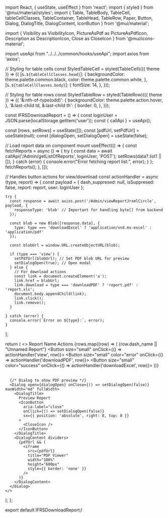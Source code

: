 import React, { useState, useEffect } from 'react';
import { styled } from '@mui/material/styles';
import {
  Table, TableBody, TableCell, tableCellClasses,
  TableContainer, TableHead, TableRow, Paper,
  Button, Dialog, DialogTitle, DialogContent, IconButton
} from '@mui/material';

import {
  Visibility as VisibilityIcon,
  PictureAsPdf as PictureAsPdfIcon,
  Description as DescriptionIcon,
  Close as CloseIcon
} from '@mui/icons-material';

import useApi from "../../../common/hooks/useApi";
import axios from 'axios';

// Styling for table cells
const StyledTableCell = styled(TableCell)(({ theme }) => ({
  [`&.${tableCellClasses.head}`]: {
    backgroundColor: theme.palette.common.black,
    color: theme.palette.common.white,
  },
  [`&.${tableCellClasses.body}`]: {
    fontSize: 14,
  },
}));

// Styling for table rows
const StyledTableRow = styled(TableRow)(({ theme }) => ({
  '&:nth-of-type(odd)': {
    backgroundColor: theme.palette.action.hover,
  },
  '&:last-child td, &:last-child th': {
    border: 0,
  },
}));

const IFRSDownloadReport = () => {
  const loginUser = JSON.parse(localStorage.getItem('user'));
  const { callApi } = useApi();

  const [rows, setRows] = useState([]);
  const [pdfUrl, setPdfUrl] = useState(null);
  const [dialogOpen, setDialogOpen] = useState(false);

  // Load report data on component mount
  useEffect(() => {
    const fetchReports = async () => {
      try {
        const data = await callApi('/Admin/getListOfReports', loginUser, 'POST');
        setRows(data?.list1 || []);
      } catch (error) {
        console.error("Error fetching report list:", error);
      }
    };
    fetchReports();
  }, []);

  // Handles button actions for view/download
  const actionHandler = async (type, report) => {
    const payload = {
      dash_suppresed: null,
      isSuppresed: false,
      report: report,
      user: loginUser
    };

    try {
      const response = await axios.post('/Admin/viewReportJrxmlCircle', payload, {
        responseType: 'blob' // Important for handling byte[] from backend
      });

      const blob = new Blob([response.data], {
        type: type === 'downloadExcel' ? 'application/vnd.ms-excel' : 'application/pdf'
      });

      const blobUrl = window.URL.createObjectURL(blob);

      if (type === 'view') {
        setPdfUrl(blobUrl); // Set PDF blob URL for preview
        setDialogOpen(true); // Open modal
      } else {
        // For download actions
        const link = document.createElement('a');
        link.href = blobUrl;
        link.download = type === 'downloadPDF' ? 'report.pdf' : 'report.xls';
        document.body.appendChild(link);
        link.click();
        link.remove();
      }

    } catch (error) {
      console.error(`Error on ${type}:`, error);
    }
  };

  return (
    <>
      <TableContainer component={Paper}>
        <Table aria-label="report table">
          <TableHead>
            <TableRow>
              <StyledTableCell>Report Name</StyledTableCell>
              <StyledTableCell colSpan={3} align="center">Actions</StyledTableCell>
            </TableRow>
          </TableHead>
          <TableBody>
            {rows.map((row) => (
              <StyledTableRow key={row.dash_name}>
                <StyledTableCell>{row.dash_name || "Unnamed Report"}</StyledTableCell>
                <StyledTableCell>
                  <Button size="small" onClick={() => actionHandler('view', row)}>
                    <VisibilityIcon />
                  </Button>
                </StyledTableCell>
                <StyledTableCell>
                  <Button size="small" color="error" onClick={() => actionHandler('downloadPDF', row)}>
                    <PictureAsPdfIcon />
                  </Button>
                </StyledTableCell>
                <StyledTableCell>
                  <Button size="small" color="success" onClick={() => actionHandler('downloadExcel', row)}>
                    <DescriptionIcon />
                  </Button>
                </StyledTableCell>
              </StyledTableRow>
            ))}
          </TableBody>
        </Table>
      </TableContainer>

      {/* Dialog to show PDF preview */}
      <Dialog open={dialogOpen} onClose={() => setDialogOpen(false)} maxWidth="md" fullWidth>
        <DialogTitle>
          Preview Report
          <IconButton
            aria-label="close"
            onClick={() => setDialogOpen(false)}
            sx={{ position: 'absolute', right: 8, top: 8 }}
          >
            <CloseIcon />
          </IconButton>
        </DialogTitle>
        <DialogContent dividers>
          {pdfUrl && (
            <iframe
              src={pdfUrl}
              title="PDF Viewer"
              width="100%"
              height="600px"
              style={{ border: 'none' }}
            />
          )}
        </DialogContent>
      </Dialog>
    </>
  );
};

export default IFRSDownloadReport;l